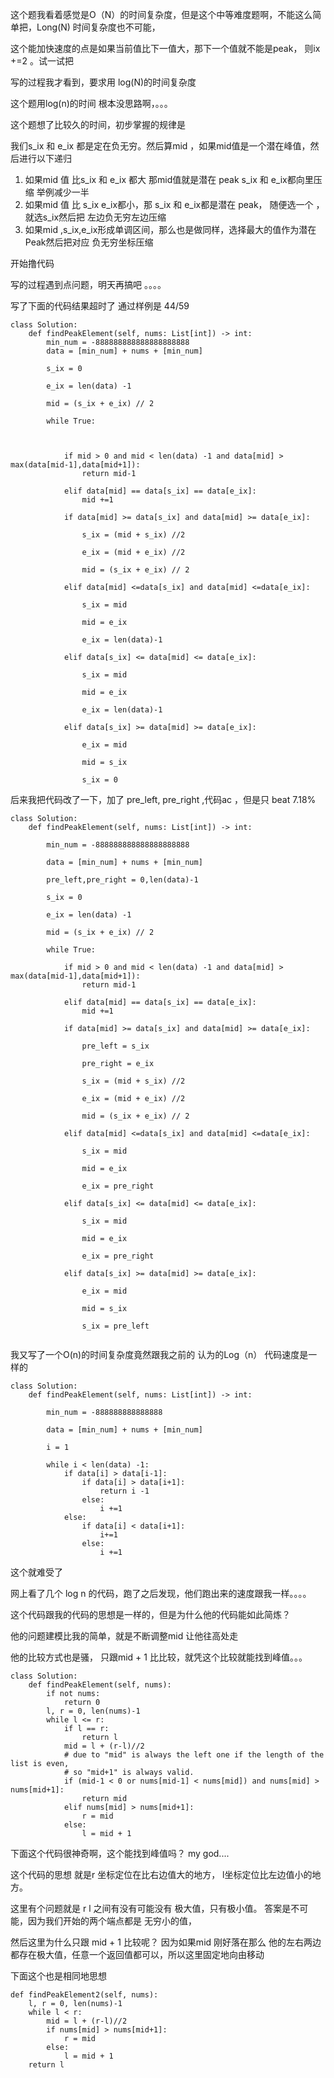 
这个题我看着感觉是O（N）的时间复杂度，但是这个中等难度题啊，不能这么简单把，Long(N) 时间复杂度也不可能，

这个能加快速度的点是如果当前值比下一值大，那下一个值就不能是peak， 则ix +=2 。试一试把 

写的过程我才看到，要求用 log(N)的时间复杂度

这个题用log(n)的时间  根本没思路啊，。。。

这个题想了比较久的时间，初步掌握的规律是

我们s_ix 和 e_ix 都是定在负无穷。然后算mid ，如果mid值是一个潜在峰值，然后进行以下递归

1. 如果mid 值 比s_ix 和 e_ix 都大 那mid值就是潜在 peak s_ix 和 e_ix都向里压缩  举例减少一半
2. 如果mid 值 比 s_ix e_ix都小，那 s_ix 和 e_ix都是潜在 peak， 随便选一个  ，就选s_ix然后把 左边负无穷左边压缩
3. 如果mid ,s_ix,e_ix形成单调区间，那么也是做同样，选择最大的值作为潜在Peak然后把对应 负无穷坐标压缩

开始撸代码

写的过程遇到点问题，明天再搞吧 。。。。

写了下面的代码结果超时了 通过样例是 44/59

```
class Solution:
    def findPeakElement(self, nums: List[int]) -> int:
        min_num = -888888888888888888888
        data = [min_num] + nums + [min_num]
        
        s_ix = 0
        
        e_ix = len(data) -1
        
        mid = (s_ix + e_ix) // 2
        
        while True:
            
            
            
            if mid > 0 and mid < len(data) -1 and data[mid] > max(data[mid-1],data[mid+1]):
                return mid-1
            
            elif data[mid] == data[s_ix] == data[e_ix]:
                mid +=1
            
            if data[mid] >= data[s_ix] and data[mid] >= data[e_ix]:
                
                s_ix = (mid + s_ix) //2
                
                e_ix = (mid + e_ix) //2
                
                mid = (s_ix + e_ix) // 2
                
            elif data[mid] <=data[s_ix] and data[mid] <=data[e_ix]:
                
                s_ix = mid
                
                mid = e_ix
                
                e_ix = len(data)-1
                
            elif data[s_ix] <= data[mid] <= data[e_ix]:
                
                s_ix = mid
                
                mid = e_ix
                
                e_ix = len(data)-1
            
            elif data[s_ix] >= data[mid] >= data[e_ix]:
                
                e_ix = mid
                
                mid = s_ix
                
                s_ix = 0
```

后来我把代码改了一下，加了 pre_left, pre_right ,代码ac  ，但是只 beat 7.18%

```
class Solution:
    def findPeakElement(self, nums: List[int]) -> int:
        
        min_num = -888888888888888888888
        
        data = [min_num] + nums + [min_num]
        
        pre_left,pre_right = 0,len(data)-1
        
        s_ix = 0
        
        e_ix = len(data) -1
        
        mid = (s_ix + e_ix) // 2
        
        while True:
            
            if mid > 0 and mid < len(data) -1 and data[mid] > max(data[mid-1],data[mid+1]):
                return mid-1
            
            elif data[mid] == data[s_ix] == data[e_ix]:
                mid +=1
            
            if data[mid] >= data[s_ix] and data[mid] >= data[e_ix]:
                
                pre_left = s_ix
                
                pre_right = e_ix
                
                s_ix = (mid + s_ix) //2
                
                e_ix = (mid + e_ix) //2
                
                mid = (s_ix + e_ix) // 2
                
            elif data[mid] <=data[s_ix] and data[mid] <=data[e_ix]:
                
                s_ix = mid
                
                mid = e_ix
                
                e_ix = pre_right
                
            elif data[s_ix] <= data[mid] <= data[e_ix]:
                
                s_ix = mid
                
                mid = e_ix
                
                e_ix = pre_right
            
            elif data[s_ix] >= data[mid] >= data[e_ix]:
                
                e_ix = mid
                
                mid = s_ix
                
                s_ix = pre_left
                
```

我又写了一个O(n)的时间复杂度竟然跟我之前的 认为的Log（n） 代码速度是一样的

```
class Solution:
    def findPeakElement(self, nums: List[int]) -> int:
        
        min_num = -888888888888888
        
        data = [min_num] + nums + [min_num]
        
        i = 1
        
        while i < len(data) -1:
            if data[i] > data[i-1]:
                if data[i] > data[i+1]:
                    return i -1
                else:
                    i +=1
            else:
                if data[i] < data[i+1]:
                    i+=1
                else:
                    i +=1
```

这个就难受了

网上看了几个 log n 的代码，跑了之后发现，他们跑出来的速度跟我一样。。。。


这个代码跟我的代码的思想是一样的，但是为什么他的代码能如此简炼？

他的问题建模比我的简单，就是不断调整mid 让他往高处走

他的比较方式也是骚， 只跟mid + 1 比比较，就凭这个比较就能找到峰值。。。



```
class Solution:
    def findPeakElement(self, nums):
        if not nums:
            return 0
        l, r = 0, len(nums)-1
        while l <= r:
            if l == r:
                return l
            mid = l + (r-l)//2
            # due to "mid" is always the left one if the length of the list is even,
            # so "mid+1" is always valid.
            if (mid-1 < 0 or nums[mid-1] < nums[mid]) and nums[mid] > nums[mid+1]:
                return mid
            elif nums[mid] > nums[mid+1]:
                r = mid
            else:
                l = mid + 1
```

下面这个代码很神奇啊，这个能找到峰值吗？ my god....

这个代码的思想 就是r 坐标定位在比右边值大的地方， l坐标定位比左边值小的地方。

这里有个问题就是 r l 之间有没有可能没有 极大值，只有极小值。 答案是不可能，因为我们开始的两个端点都是 无穷小的值，

然后这里为什么只跟 mid + 1 比较呢？ 因为如果mid 刚好落在那么 他的左右两边都存在极大值，任意一个返回值都可以，所以这里固定地向由移动

下面这个也是相同地思想
```
def findPeakElement2(self, nums):
    l, r = 0, len(nums)-1
    while l < r:
        mid = l + (r-l)//2
        if nums[mid] > nums[mid+1]:
            r = mid
        else:
            l = mid + 1
    return l 
    
```